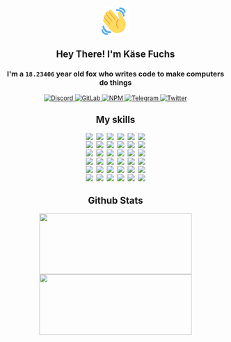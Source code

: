 <div><p align=center><img src=./resources/images/wave.gif width=64px height=64px></p><h2 align=center>Hey There! I'm Käse Fuchs</h2><h3 align=center>I'm a <code>18.23406</code> year old fox who writes code to make computers do things</h3><p align=center><a href=https://discord.com/users/507526681125322772><img alt=Discord src="https://img.shields.io/badge/Discord-5865F2?logo=discord&logoColor=white&style=flat-square#d396cf0f6f3ccabcf184c3520f7141cc"> </a><a href=https://gitlab.com/kasefuchs><img alt=GitLab src="https://img.shields.io/badge/GitLab-330F63?logo=gitlab&logoColor=white&style=flat-square#d396cf0f6f3ccabcf184c3520f7141cc"> </a><a href=https://npmjs.com/~kasefuchs><img alt=NPM src="https://img.shields.io/badge/NPM-CB3837?logo=npm&logoColor=white&style=flat-square#d396cf0f6f3ccabcf184c3520f7141cc"> </a><a href=https://t.me/kasefuchs><img alt=Telegram src="https://img.shields.io/badge/Telegram-2CA5E0?logo=telegram&logoColor=white&style=flat-square#d396cf0f6f3ccabcf184c3520f7141cc"> </a><a href=https://twitter.com/kasefuchs><img alt=Twitter src="https://img.shields.io/badge/Twitter-1DA1F2?logo=twitter&logoColor=white&style=flat-square#d396cf0f6f3ccabcf184c3520f7141cc"></a></p><h2 align=center>My skills</h2><p align=center><a href=https://aws.amazon.com/ ><picture><source srcset="https://skillicons.dev/icons?i=aws&theme=dark#d396cf0f6f3ccabcf184c3520f7141cc" media="(prefers-color-scheme: dark)"><source srcset="https://skillicons.dev/icons?i=aws&theme=light#d396cf0f6f3ccabcf184c3520f7141cc" media="(prefers-color-scheme: light), (prefers-color-scheme: no-preference)"><img src="https://skillicons.dev/icons?i=aws&theme=light#d396cf0f6f3ccabcf184c3520f7141cc"></picture></a>&nbsp;&nbsp;<a href=https://en.wikipedia.org/wiki/Bash_(Unix_shell)><picture><source srcset="https://skillicons.dev/icons?i=bash&theme=dark#d396cf0f6f3ccabcf184c3520f7141cc" media="(prefers-color-scheme: dark)"><source srcset="https://skillicons.dev/icons?i=bash&theme=light#d396cf0f6f3ccabcf184c3520f7141cc" media="(prefers-color-scheme: light), (prefers-color-scheme: no-preference)"><img src="https://skillicons.dev/icons?i=bash&theme=light#d396cf0f6f3ccabcf184c3520f7141cc"></picture></a>&nbsp;&nbsp;<a href=https://discord.com/developers/docs><picture><source srcset="https://skillicons.dev/icons?i=bots&theme=dark#d396cf0f6f3ccabcf184c3520f7141cc" media="(prefers-color-scheme: dark)"><source srcset="https://skillicons.dev/icons?i=bots&theme=light#d396cf0f6f3ccabcf184c3520f7141cc" media="(prefers-color-scheme: light), (prefers-color-scheme: no-preference)"><img src="https://skillicons.dev/icons?i=bots&theme=light#d396cf0f6f3ccabcf184c3520f7141cc"></picture></a>&nbsp;&nbsp;<a href=https://www.cloudflare.com/ ><picture><source srcset="https://skillicons.dev/icons?i=cloudflare&theme=dark#d396cf0f6f3ccabcf184c3520f7141cc" media="(prefers-color-scheme: dark)"><source srcset="https://skillicons.dev/icons?i=cloudflare&theme=light#d396cf0f6f3ccabcf184c3520f7141cc" media="(prefers-color-scheme: light), (prefers-color-scheme: no-preference)"><img src="https://skillicons.dev/icons?i=cloudflare&theme=light#d396cf0f6f3ccabcf184c3520f7141cc"></picture></a>&nbsp;&nbsp;<a href=https://en.wikipedia.org/wiki/CSS><picture><source srcset="https://skillicons.dev/icons?i=css&theme=dark#d396cf0f6f3ccabcf184c3520f7141cc" media="(prefers-color-scheme: dark)"><source srcset="https://skillicons.dev/icons?i=css&theme=light#d396cf0f6f3ccabcf184c3520f7141cc" media="(prefers-color-scheme: light), (prefers-color-scheme: no-preference)"><img src="https://skillicons.dev/icons?i=css&theme=light#d396cf0f6f3ccabcf184c3520f7141cc"></picture></a>&nbsp;&nbsp;<a href=https://www.docker.com/ ><picture><source srcset="https://skillicons.dev/icons?i=docker&theme=dark#d396cf0f6f3ccabcf184c3520f7141cc" media="(prefers-color-scheme: dark)"><source srcset="https://skillicons.dev/icons?i=docker&theme=light#d396cf0f6f3ccabcf184c3520f7141cc" media="(prefers-color-scheme: light), (prefers-color-scheme: no-preference)"><img src="https://skillicons.dev/icons?i=docker&theme=light#d396cf0f6f3ccabcf184c3520f7141cc"></picture></a><br><a href=https://www.electronjs.org/ ><picture><source srcset="https://skillicons.dev/icons?i=electron&theme=dark#d396cf0f6f3ccabcf184c3520f7141cc" media="(prefers-color-scheme: dark)"><source srcset="https://skillicons.dev/icons?i=electron&theme=light#d396cf0f6f3ccabcf184c3520f7141cc" media="(prefers-color-scheme: light), (prefers-color-scheme: no-preference)"><img src="https://skillicons.dev/icons?i=electron&theme=light#d396cf0f6f3ccabcf184c3520f7141cc"></picture></a>&nbsp;&nbsp;<a href=https://expressjs.com/ ><picture><source srcset="https://skillicons.dev/icons?i=express&theme=dark#d396cf0f6f3ccabcf184c3520f7141cc" media="(prefers-color-scheme: dark)"><source srcset="https://skillicons.dev/icons?i=express&theme=light#d396cf0f6f3ccabcf184c3520f7141cc" media="(prefers-color-scheme: light), (prefers-color-scheme: no-preference)"><img src="https://skillicons.dev/icons?i=express&theme=light#d396cf0f6f3ccabcf184c3520f7141cc"></picture></a>&nbsp;&nbsp;<a href=https://www.figma.com/ ><picture><source srcset="https://skillicons.dev/icons?i=figma&theme=dark#d396cf0f6f3ccabcf184c3520f7141cc" media="(prefers-color-scheme: dark)"><source srcset="https://skillicons.dev/icons?i=figma&theme=light#d396cf0f6f3ccabcf184c3520f7141cc" media="(prefers-color-scheme: light), (prefers-color-scheme: no-preference)"><img src="https://skillicons.dev/icons?i=figma&theme=light#d396cf0f6f3ccabcf184c3520f7141cc"></picture></a>&nbsp;&nbsp;<a href=https://firebase.google.com/ ><picture><source srcset="https://skillicons.dev/icons?i=firebase&theme=dark#d396cf0f6f3ccabcf184c3520f7141cc" media="(prefers-color-scheme: dark)"><source srcset="https://skillicons.dev/icons?i=firebase&theme=light#d396cf0f6f3ccabcf184c3520f7141cc" media="(prefers-color-scheme: light), (prefers-color-scheme: no-preference)"><img src="https://skillicons.dev/icons?i=firebase&theme=light#d396cf0f6f3ccabcf184c3520f7141cc"></picture></a>&nbsp;&nbsp;<a href=https://flask.palletsprojects.com/ ><picture><source srcset="https://skillicons.dev/icons?i=flask&theme=dark#d396cf0f6f3ccabcf184c3520f7141cc" media="(prefers-color-scheme: dark)"><source srcset="https://skillicons.dev/icons?i=flask&theme=light#d396cf0f6f3ccabcf184c3520f7141cc" media="(prefers-color-scheme: light), (prefers-color-scheme: no-preference)"><img src="https://skillicons.dev/icons?i=flask&theme=light#d396cf0f6f3ccabcf184c3520f7141cc"></picture></a>&nbsp;&nbsp;<a href=https://cloud.google.com/ ><picture><source srcset="https://skillicons.dev/icons?i=gcp&theme=dark#d396cf0f6f3ccabcf184c3520f7141cc" media="(prefers-color-scheme: dark)"><source srcset="https://skillicons.dev/icons?i=gcp&theme=light#d396cf0f6f3ccabcf184c3520f7141cc" media="(prefers-color-scheme: light), (prefers-color-scheme: no-preference)"><img src="https://skillicons.dev/icons?i=gcp&theme=light#d396cf0f6f3ccabcf184c3520f7141cc"></picture></a><br><a href=https://git-scm.com/ ><picture><source srcset="https://skillicons.dev/icons?i=git&theme=dark#d396cf0f6f3ccabcf184c3520f7141cc" media="(prefers-color-scheme: dark)"><source srcset="https://skillicons.dev/icons?i=git&theme=light#d396cf0f6f3ccabcf184c3520f7141cc" media="(prefers-color-scheme: light), (prefers-color-scheme: no-preference)"><img src="https://skillicons.dev/icons?i=git&theme=light#d396cf0f6f3ccabcf184c3520f7141cc"></picture></a>&nbsp;&nbsp;<a href=https://github.com/ ><picture><source srcset="https://skillicons.dev/icons?i=github&theme=dark#d396cf0f6f3ccabcf184c3520f7141cc" media="(prefers-color-scheme: dark)"><source srcset="https://skillicons.dev/icons?i=github&theme=light#d396cf0f6f3ccabcf184c3520f7141cc" media="(prefers-color-scheme: light), (prefers-color-scheme: no-preference)"><img src="https://skillicons.dev/icons?i=github&theme=light#d396cf0f6f3ccabcf184c3520f7141cc"></picture></a>&nbsp;&nbsp;<a href=https://gitlab.com/ ><picture><source srcset="https://skillicons.dev/icons?i=gitlab&theme=dark#d396cf0f6f3ccabcf184c3520f7141cc" media="(prefers-color-scheme: dark)"><source srcset="https://skillicons.dev/icons?i=gitlab&theme=light#d396cf0f6f3ccabcf184c3520f7141cc" media="(prefers-color-scheme: light), (prefers-color-scheme: no-preference)"><img src="https://skillicons.dev/icons?i=gitlab&theme=light#d396cf0f6f3ccabcf184c3520f7141cc"></picture></a>&nbsp;&nbsp;<a href=https://www.heroku.com/ ><picture><source srcset="https://skillicons.dev/icons?i=heroku&theme=dark#d396cf0f6f3ccabcf184c3520f7141cc" media="(prefers-color-scheme: dark)"><source srcset="https://skillicons.dev/icons?i=heroku&theme=light#d396cf0f6f3ccabcf184c3520f7141cc" media="(prefers-color-scheme: light), (prefers-color-scheme: no-preference)"><img src="https://skillicons.dev/icons?i=heroku&theme=light#d396cf0f6f3ccabcf184c3520f7141cc"></picture></a>&nbsp;&nbsp;<a href=https://en.wikipedia.org/wiki/HTML><picture><source srcset="https://skillicons.dev/icons?i=html&theme=dark#d396cf0f6f3ccabcf184c3520f7141cc" media="(prefers-color-scheme: dark)"><source srcset="https://skillicons.dev/icons?i=html&theme=light#d396cf0f6f3ccabcf184c3520f7141cc" media="(prefers-color-scheme: light), (prefers-color-scheme: no-preference)"><img src="https://skillicons.dev/icons?i=html&theme=light#d396cf0f6f3ccabcf184c3520f7141cc"></picture></a>&nbsp;&nbsp;<a href=https://en.wikipedia.org/wiki/JavaScript><picture><source srcset="https://skillicons.dev/icons?i=js&theme=dark#d396cf0f6f3ccabcf184c3520f7141cc" media="(prefers-color-scheme: dark)"><source srcset="https://skillicons.dev/icons?i=js&theme=light#d396cf0f6f3ccabcf184c3520f7141cc" media="(prefers-color-scheme: light), (prefers-color-scheme: no-preference)"><img src="https://skillicons.dev/icons?i=js&theme=light#d396cf0f6f3ccabcf184c3520f7141cc"></picture></a><br><a href=https://en.wikipedia.org/wiki/Linux><picture><source srcset="https://skillicons.dev/icons?i=linux&theme=dark#d396cf0f6f3ccabcf184c3520f7141cc" media="(prefers-color-scheme: dark)"><source srcset="https://skillicons.dev/icons?i=linux&theme=light#d396cf0f6f3ccabcf184c3520f7141cc" media="(prefers-color-scheme: light), (prefers-color-scheme: no-preference)"><img src="https://skillicons.dev/icons?i=linux&theme=light#d396cf0f6f3ccabcf184c3520f7141cc"></picture></a>&nbsp;&nbsp;<a href=https://mui.com/ ><picture><source srcset="https://skillicons.dev/icons?i=materialui&theme=dark#d396cf0f6f3ccabcf184c3520f7141cc" media="(prefers-color-scheme: dark)"><source srcset="https://skillicons.dev/icons?i=materialui&theme=light#d396cf0f6f3ccabcf184c3520f7141cc" media="(prefers-color-scheme: light), (prefers-color-scheme: no-preference)"><img src="https://skillicons.dev/icons?i=materialui&theme=light#d396cf0f6f3ccabcf184c3520f7141cc"></picture></a>&nbsp;&nbsp;<a href=https://en.wikipedia.org/wiki/Markdown><picture><source srcset="https://skillicons.dev/icons?i=md&theme=dark#d396cf0f6f3ccabcf184c3520f7141cc" media="(prefers-color-scheme: dark)"><source srcset="https://skillicons.dev/icons?i=md&theme=light#d396cf0f6f3ccabcf184c3520f7141cc" media="(prefers-color-scheme: light), (prefers-color-scheme: no-preference)"><img src="https://skillicons.dev/icons?i=md&theme=light#d396cf0f6f3ccabcf184c3520f7141cc"></picture></a>&nbsp;&nbsp;<a href=https://www.mongodb.com/ ><picture><source srcset="https://skillicons.dev/icons?i=mongodb&theme=dark#d396cf0f6f3ccabcf184c3520f7141cc" media="(prefers-color-scheme: dark)"><source srcset="https://skillicons.dev/icons?i=mongodb&theme=light#d396cf0f6f3ccabcf184c3520f7141cc" media="(prefers-color-scheme: light), (prefers-color-scheme: no-preference)"><img src="https://skillicons.dev/icons?i=mongodb&theme=light#d396cf0f6f3ccabcf184c3520f7141cc"></picture></a>&nbsp;&nbsp;<a href=https://www.mysql.com/ ><picture><source srcset="https://skillicons.dev/icons?i=mysql&theme=dark#d396cf0f6f3ccabcf184c3520f7141cc" media="(prefers-color-scheme: dark)"><source srcset="https://skillicons.dev/icons?i=mysql&theme=light#d396cf0f6f3ccabcf184c3520f7141cc" media="(prefers-color-scheme: light), (prefers-color-scheme: no-preference)"><img src="https://skillicons.dev/icons?i=mysql&theme=light#d396cf0f6f3ccabcf184c3520f7141cc"></picture></a>&nbsp;&nbsp;<a href=https://nextjs.org/ ><picture><source srcset="https://skillicons.dev/icons?i=nextjs&theme=dark#d396cf0f6f3ccabcf184c3520f7141cc" media="(prefers-color-scheme: dark)"><source srcset="https://skillicons.dev/icons?i=nextjs&theme=light#d396cf0f6f3ccabcf184c3520f7141cc" media="(prefers-color-scheme: light), (prefers-color-scheme: no-preference)"><img src="https://skillicons.dev/icons?i=nextjs&theme=light#d396cf0f6f3ccabcf184c3520f7141cc"></picture></a><br><a href=https://nodejs.org/en/ ><picture><source srcset="https://skillicons.dev/icons?i=nodejs&theme=dark#d396cf0f6f3ccabcf184c3520f7141cc" media="(prefers-color-scheme: dark)"><source srcset="https://skillicons.dev/icons?i=nodejs&theme=light#d396cf0f6f3ccabcf184c3520f7141cc" media="(prefers-color-scheme: light), (prefers-color-scheme: no-preference)"><img src="https://skillicons.dev/icons?i=nodejs&theme=light#d396cf0f6f3ccabcf184c3520f7141cc"></picture></a>&nbsp;&nbsp;<a href=https://www.postgresql.org/ ><picture><source srcset="https://skillicons.dev/icons?i=postgres&theme=dark#d396cf0f6f3ccabcf184c3520f7141cc" media="(prefers-color-scheme: dark)"><source srcset="https://skillicons.dev/icons?i=postgres&theme=light#d396cf0f6f3ccabcf184c3520f7141cc" media="(prefers-color-scheme: light), (prefers-color-scheme: no-preference)"><img src="https://skillicons.dev/icons?i=postgres&theme=light#d396cf0f6f3ccabcf184c3520f7141cc"></picture></a>&nbsp;&nbsp;<a href=https://learn.microsoft.com/en-us/powershell/ ><picture><source srcset="https://skillicons.dev/icons?i=powershell&theme=dark#d396cf0f6f3ccabcf184c3520f7141cc" media="(prefers-color-scheme: dark)"><source srcset="https://skillicons.dev/icons?i=powershell&theme=light#d396cf0f6f3ccabcf184c3520f7141cc" media="(prefers-color-scheme: light), (prefers-color-scheme: no-preference)"><img src="https://skillicons.dev/icons?i=powershell&theme=light#d396cf0f6f3ccabcf184c3520f7141cc"></picture></a>&nbsp;&nbsp;<a href=https://www.python.org/ ><picture><source srcset="https://skillicons.dev/icons?i=py&theme=dark#d396cf0f6f3ccabcf184c3520f7141cc" media="(prefers-color-scheme: dark)"><source srcset="https://skillicons.dev/icons?i=py&theme=light#d396cf0f6f3ccabcf184c3520f7141cc" media="(prefers-color-scheme: light), (prefers-color-scheme: no-preference)"><img src="https://skillicons.dev/icons?i=py&theme=light#d396cf0f6f3ccabcf184c3520f7141cc"></picture></a>&nbsp;&nbsp;<a href=https://www.raspberrypi.org/ ><picture><source srcset="https://skillicons.dev/icons?i=raspberrypi&theme=dark#d396cf0f6f3ccabcf184c3520f7141cc" media="(prefers-color-scheme: dark)"><source srcset="https://skillicons.dev/icons?i=raspberrypi&theme=light#d396cf0f6f3ccabcf184c3520f7141cc" media="(prefers-color-scheme: light), (prefers-color-scheme: no-preference)"><img src="https://skillicons.dev/icons?i=raspberrypi&theme=light#d396cf0f6f3ccabcf184c3520f7141cc"></picture></a>&nbsp;&nbsp;<a href=https://reactjs.org/ ><picture><source srcset="https://skillicons.dev/icons?i=react&theme=dark#d396cf0f6f3ccabcf184c3520f7141cc" media="(prefers-color-scheme: dark)"><source srcset="https://skillicons.dev/icons?i=react&theme=light#d396cf0f6f3ccabcf184c3520f7141cc" media="(prefers-color-scheme: light), (prefers-color-scheme: no-preference)"><img src="https://skillicons.dev/icons?i=react&theme=light#d396cf0f6f3ccabcf184c3520f7141cc"></picture></a><br><a href=https://redux.js.org/ ><picture><source srcset="https://skillicons.dev/icons?i=redux&theme=dark#d396cf0f6f3ccabcf184c3520f7141cc" media="(prefers-color-scheme: dark)"><source srcset="https://skillicons.dev/icons?i=redux&theme=light#d396cf0f6f3ccabcf184c3520f7141cc" media="(prefers-color-scheme: light), (prefers-color-scheme: no-preference)"><img src="https://skillicons.dev/icons?i=redux&theme=light#d396cf0f6f3ccabcf184c3520f7141cc"></picture></a>&nbsp;&nbsp;<a href=https://en.wikipedia.org/wiki/Regular_expression><picture><source srcset="https://skillicons.dev/icons?i=regex&theme=dark#d396cf0f6f3ccabcf184c3520f7141cc" media="(prefers-color-scheme: dark)"><source srcset="https://skillicons.dev/icons?i=regex&theme=light#d396cf0f6f3ccabcf184c3520f7141cc" media="(prefers-color-scheme: light), (prefers-color-scheme: no-preference)"><img src="https://skillicons.dev/icons?i=regex&theme=light#d396cf0f6f3ccabcf184c3520f7141cc"></picture></a>&nbsp;&nbsp;<a href=https://en.wikipedia.org/wiki/Sass_(stylesheet_language)><picture><source srcset="https://skillicons.dev/icons?i=sass&theme=dark#d396cf0f6f3ccabcf184c3520f7141cc" media="(prefers-color-scheme: dark)"><source srcset="https://skillicons.dev/icons?i=sass&theme=light#d396cf0f6f3ccabcf184c3520f7141cc" media="(prefers-color-scheme: light), (prefers-color-scheme: no-preference)"><img src="https://skillicons.dev/icons?i=sass&theme=light#d396cf0f6f3ccabcf184c3520f7141cc"></picture></a>&nbsp;&nbsp;<a href=https://www.typescriptlang.org/ ><picture><source srcset="https://skillicons.dev/icons?i=ts&theme=dark#d396cf0f6f3ccabcf184c3520f7141cc" media="(prefers-color-scheme: dark)"><source srcset="https://skillicons.dev/icons?i=ts&theme=light#d396cf0f6f3ccabcf184c3520f7141cc" media="(prefers-color-scheme: light), (prefers-color-scheme: no-preference)"><img src="https://skillicons.dev/icons?i=ts&theme=light#d396cf0f6f3ccabcf184c3520f7141cc"></picture></a>&nbsp;&nbsp;<a href=https://unity.com/ ><picture><source srcset="https://skillicons.dev/icons?i=unity&theme=dark#d396cf0f6f3ccabcf184c3520f7141cc" media="(prefers-color-scheme: dark)"><source srcset="https://skillicons.dev/icons?i=unity&theme=light#d396cf0f6f3ccabcf184c3520f7141cc" media="(prefers-color-scheme: light), (prefers-color-scheme: no-preference)"><img src="https://skillicons.dev/icons?i=unity&theme=light#d396cf0f6f3ccabcf184c3520f7141cc"></picture></a>&nbsp;&nbsp;<a href=https://workers.cloudflare.com/ ><picture><source srcset="https://skillicons.dev/icons?i=workers&theme=dark#d396cf0f6f3ccabcf184c3520f7141cc" media="(prefers-color-scheme: dark)"><source srcset="https://skillicons.dev/icons?i=workers&theme=light#d396cf0f6f3ccabcf184c3520f7141cc" media="(prefers-color-scheme: light), (prefers-color-scheme: no-preference)"><img src="https://skillicons.dev/icons?i=workers&theme=light#d396cf0f6f3ccabcf184c3520f7141cc"></picture></a><br></p><h2 align=center>Github Stats</h2><p align=center><picture><source srcset="https://github-readme-stats-kasefuchs.vercel.app/api/?count_private=true&hide_border=true&hide_rank=true&line_height=20&hide_title=true&username=Kasefuchs&theme=dark#d396cf0f6f3ccabcf184c3520f7141cc" media="(prefers-color-scheme: dark)"><source srcset="https://github-readme-stats-kasefuchs.vercel.app/api/?count_private=true&hide_border=true&hide_rank=true&line_height=20&hide_title=true&username=Kasefuchs&theme=light#d396cf0f6f3ccabcf184c3520f7141cc" media="(prefers-color-scheme: light), (prefers-color-scheme: no-preference)"><img align=middle width=350 height=140 src="https://github-readme-stats-kasefuchs.vercel.app/api/?count_private=true&hide_border=true&hide_rank=true&line_height=20&hide_title=true&username=Kasefuchs&theme=light#d396cf0f6f3ccabcf184c3520f7141cc"></picture><picture><source srcset="https://github-readme-stats-kasefuchs.vercel.app/api/top-langs/?count_private=true&hide_border=true&layout=compact&username=Kasefuchs&theme=dark#d396cf0f6f3ccabcf184c3520f7141cc" media="(prefers-color-scheme: dark)"><source srcset="https://github-readme-stats-kasefuchs.vercel.app/api/top-langs/?count_private=true&hide_border=true&layout=compact&username=Kasefuchs&theme=light#d396cf0f6f3ccabcf184c3520f7141cc" media="(prefers-color-scheme: light), (prefers-color-scheme: no-preference)"><img align=middle width=350 height=140 src="https://github-readme-stats-kasefuchs.vercel.app/api/top-langs/?count_private=true&hide_border=true&layout=compact&username=Kasefuchs&theme=light#d396cf0f6f3ccabcf184c3520f7141cc"></picture></p><img src="https://hit.yhype.me/github/profile?user_id=64592097#d396cf0f6f3ccabcf184c3520f7141cc" alt=""></div>